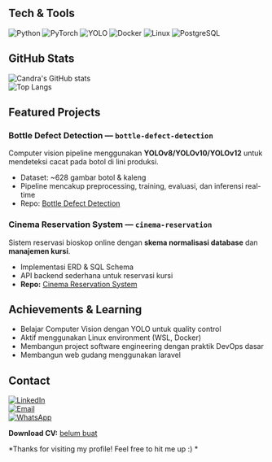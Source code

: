 ## Tech & Tools  
![Python](https://img.shields.io/badge/-Python-3776AB?style=flat&logo=python&logoColor=white)
![PyTorch](https://img.shields.io/badge/-PyTorch-EE4C2C?style=flat&logo=pytorch&logoColor=white)
![YOLO](https://img.shields.io/badge/-YOLO-00FFFF?style=flat&logo=opencv&logoColor=black)
![Docker](https://img.shields.io/badge/-Docker-2496ED?style=flat&logo=docker&logoColor=white)
![Linux](https://img.shields.io/badge/-Linux-FCC624?style=flat&logo=linux&logoColor=black)
![PostgreSQL](https://img.shields.io/badge/-PostgreSQL-4169E1?style=flat&logo=postgresql&logoColor=white)



##  GitHub Stats  
![Candra's GitHub stats](https://github-readme-stats.vercel.app/api?username=candracann&show_icons=true&theme=radical)  
![Top Langs](https://github-readme-stats.vercel.app/api/top-langs/?username=candracann&layout=compact&theme=radical)



## Featured Projects  

### Bottle Defect Detection — `bottle-defect-detection`  
Computer vision pipeline menggunakan **YOLOv8/YOLOv10/YOLOv12** untuk mendeteksi cacat pada botol di lini produksi.  
- Dataset: ~628 gambar botol & kaleng  
- Pipeline mencakup preprocessing, training, evaluasi, dan inferensi real-time  
- Repo: [Bottle Defect Detection](https://github.com/candra_hidayattuloh/bottle-defect-detection)  


### Cinema Reservation System — `cinema-reservation`  
Sistem reservasi bioskop online dengan **skema normalisasi database** dan **manajemen kursi**.  
- Implementasi ERD & SQL Schema  
- API backend sederhana untuk reservasi kursi  
- **Repo:** [Cinema Reservation System](https://github.com/candra_hidayattuloh/cinema-reservation)  


##  Achievements & Learning  
-  Belajar Computer Vision dengan YOLO untuk quality control  
-  Aktif menggunakan Linux environment (WSL, Docker)  
-  Membangun project software engineering dengan praktik DevOps dasar
-  Membangun web gudang menggunakan laravel  


## Contact  
[![LinkedIn](https://img.shields.io/badge/-LinkedIn-0A66C2?style=flat&logo=linkedin&logoColor=white)](https://www.linkedin.com/in/candra-hidayattuloh)  
[![Email](https://img.shields.io/badge/-candra.hidayattuloh27%40gmail.com-D14836?style=flat&logo=gmail&logoColor=white)](mailto:candra.hidayattuloh27@gmail.com)  
[![WhatsApp](https://img.shields.io/badge/-081316601433-25D366?style=flat&logo=whatsapp&logoColor=white)](https://wa.me/6281316601433)  

**Download CV:** [belum buat](https://)  

*Thanks for visiting my profile! Feel free to hit me up :) *

